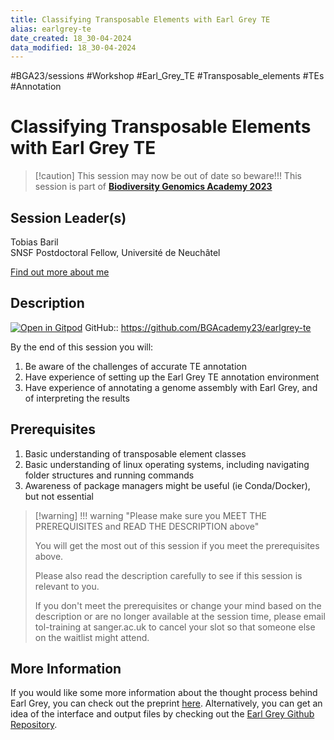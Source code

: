 ```yaml
---
title: Classifying Transposable Elements with Earl Grey TE
alias: earlgrey-te
date_created: 18_30-04-2024
data_modified: 18_30-04-2024
---
```

#BGA23/sessions #Workshop #Earl_Grey_TE #Transposable_elements #TEs #Annotation 

# Classifying Transposable Elements with Earl Grey TE

> [!caution] This session may now be out of date so beware!!!
> This session is part of [**Biodiversity Genomics Academy 2023**](https://BGA23.org)

## Session Leader(s)

Tobias Baril  
SNSF Postdoctoral Fellow, Université de Neuchâtel

[Find out more about me](https://tobybaril.github.io)

## Description
[![Open in Gitpod](https://gitpod.io/button/open-in-gitpod.svg)](https://gitpod.io/#https://github.com/BGAcademy23/earlgrey-te)
GitHub:: https://github.com/BGAcademy23/earlgrey-te

By the end of this session you will:

1. Be aware of the challenges of accurate TE annotation
2. Have experience of setting up the Earl Grey TE annotation environment
3. Have experience of annotating a genome assembly with Earl Grey, and of interpreting the results

## Prerequisites

1. Basic understanding of transposable element classes
2. Basic understanding of linux operating systems, including navigating folder structures and running commands
3. Awareness of package managers might be useful (ie Conda/Docker), but not essential

> [!warning] !!! warning "Please make sure you MEET THE PREREQUISITES and READ THE DESCRIPTION above"
> 
> You will get the most out of this session if you meet the prerequisites above.
> 
> Please also read the description carefully to see if this session is relevant to you.
> 
> If you don't meet the prerequisites or change your mind based on the description or are no longer available at the session time, please email tol-training at sanger.ac.uk to cancel your slot so that someone else on the waitlist might attend.
> 
## More Information

If you would like some more information about the thought process behind Earl Grey, you can check out the preprint [here](https://doi.org/10.1101/2022.06.30.498289). Alternatively, you can get an idea of the interface and output files by checking out the [Earl Grey Github Repository](https://github.com/TobyBaril/EarlGrey/tree/main).
